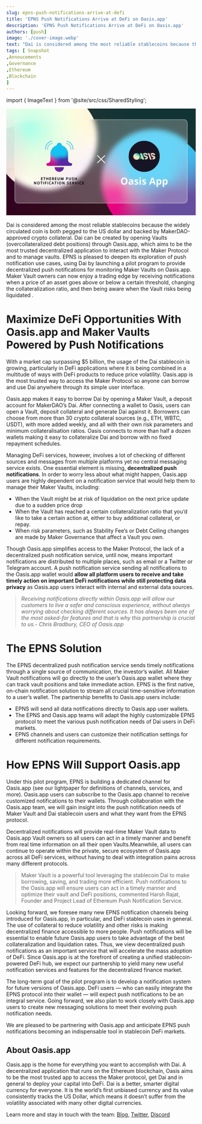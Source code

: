 ```yaml
---
slug: epns-push-notifications-arrive-at-defi
title: 'EPNS Push Notifications Arrive at DeFi on Oasis.app'
description: 'EPNS Push Notifications Arrive at DeFi on Oasis.app'
authors: [push]
image: './cover-image.webp'
text: "Dai is considered among the most reliable stablecoins because the widely circulated coin is both pegged to the US dollar and backed by MakerDAO-approved crypto collateral. Dai can be created by opening Vaults (overcollateralized debt positions) through Oasis.app, which aims to be the most trusted decentralized application to interact with the Maker Protocol and to manage vaults."
tags: [ Snapshot
,Annoucements
,Governance
,Ethereum
,Blockchain
]
---
```


import { ImageText } from '@site/src/css/SharedStyling';

![Cover Image of EPNS Push Notifications Arrive at DeFi on Oasis.app](./cover-image.webp)

<!--truncate-->

Dai is considered among the most reliable stablecoins because the widely circulated coin is both pegged to the US dollar and backed by MakerDAO-approved crypto collateral. Dai can be created by opening Vaults (overcollateralized debt positions) through Oasis.app, which aims to be the most trusted decentralized application to interact with the Maker Protocol and to manage vaults. EPNS is pleased to deepen its exploration of push notification use cases, using Dai by launching a pilot program to provide decentralized push notifications for monitoring Maker Vaults on Oasis.app. Maker Vault owners can now enjoy a trading edge by receiving notifications when a price of an asset goes above or below a certain threshold, changing the collateralization ratio, and then being aware when the Vault risks being liquidated .

# Maximize DeFi Opportunities With Oasis.app and Maker Vaults Powered by Push Notifications

With a market cap surpassing $5 billion, the usage of the Dai stablecoin is growing, particularly in DeFi applications where it is being combined in a multitude of ways with DeFi products to reduce price volatility. Oasis.app is the most trusted way to access the Maker Protocol so anyone can borrow and use Dai anywhere through its simple user interface.

Oasis.app makes it easy to borrow Dai by opening a Maker Vault, a deposit account for MakerDAO’s Dai. After connecting a wallet to Oasis, users can open a Vault, deposit collateral and generate Dai against it. Borrowers can choose from more than 30 crypto collateral sources (e.g., ETH, WBTC, USDT), with more added weekly, and all with their own risk parameters and minimum collateralisation ratios. Oasis connects to more than half a dozen wallets making it easy to collateralize Dai and borrow with no fixed repayment schedules.

Managing DeFi services, however, involves a lot of checking of different sources and messages from multiple platforms yet no central messaging service exists. One essential element is missing, **decentralized push notifications**. In order to worry less about what might happen, Oasis.app users are highly dependent on a notification service that would help them to manage their Maker Vaults, including:

- When the Vault might be at risk of liquidation on the next price update due to a sudden price drop
- When the Vault has reached a certain collateralization ratio that you’d like to take a certain action at, either to buy additional collateral, or repay.
- When risk parameters, such as Stability Fee’s or Debt Ceiling changes are made by Maker Governance that affect a Vault you own.

Though Oasis.app simplifies access to the Maker Protocol, the lack of a decentralized push notification service, until now, means important notifications are distributed to multiple places, such as email or a Twitter or Telegram account. A push notification service sending all notifications to the Oasis.app wallet would **allow all platform users to receive and take timely action on important DeFi notifications while still protecting data privacy** as Oasis.app users interact with internal and external data sources.

> _Receiving notifications directly within Oasis.app will allow our customers to live a safer and conscious experience, without always worrying about checking different sources. It has always been one of the most asked-for features and that is why this partnership is crucial to us.- Chris Bradbury, CEO of Oasis.app_

# The EPNS Solution

The EPNS decentralized push notification service sends timely notifications through a single source of communication, the investor’s wallet. All Maker Vault notifications will go directly to the user’s Oasis.app wallet where they can track vault positions and take immediate action. EPNS is the first native, on-chain notification solution to stream all crucial time-sensitive information to a user’s wallet. The partnership benefits to Oasis.app users include:

- EPNS will send all data notifications directly to Oasis.app user wallets.
- The EPNS and Oasis.app teams will adapt the highly customizable EPNS protocol to meet the various push notification needs of Dai users in DeFi markets.
- EPNS channels and users can customize their notification settings for different notification requirements.

# How EPNS Will Support Oasis.app

Under this pilot program, EPNS is building a dedicated channel for Oasis.app (see our lightpaper for definitions of channels, services, and more). Oasis.app users can subscribe to the Oasis.app channel to receive customized notifications to their wallets. Through collaboration with the Oasis.app team, we will gain insight into the push notification needs of Maker Vault and Dai stablecoin users and what they want from the EPNS protocol.

Decentralized notifications will provide real-time Maker Vault data to Oasis.app Vault owners so all users can act in a timely manner and benefit from real time information on all their open Vaults.Meanwhile, all users can continue to operate within the private, secure ecosystem of Oasis.app across all DeFi services, without having to deal with integration pains across many different protocols.

> Maker Vault is a powerful tool leveraging the stablecoin Dai to make borrowing, saving, and trading more efficient. Push notifications to the Oasis.app will ensure users can act in a timely manner and optimize their vault and DeFi positions, commented Harsh Rajat, Founder and Project Lead of Ethereum Push Notification Service.

Looking forward, we foresee many new EPNS notification channels being introduced for Oasis.app, in particular, and DeFi stablecoin uses in general. The use of collateral to reduce volatility and other risks is making decentralized finance accessible to more people. Push notifications will be essential to enable future Oasis.app users to take advantage of the best collateralization and liquidation rates. Thus, we view decentralized push notifications as an important service that will accelerate the mass adoption of DeFi. Since Oasis.app is at the forefront of creating a unified stablecoin-powered DeFi hub, we expect our partnership to yield many new useful notification services and features for the decentralized finance market.

The long-term goal of the pilot program is to develop a notification system for future versions of Oasis.app. DeFi users — who can easily integrate the EPNS protocol into their wallet — will expect push notifications to be an integral service. Going forward, we also plan to work closely with Oasis.app users to create new messaging solutions to meet their evolving push notification needs.

We are pleased to be partnering with Oasis.app and anticipate EPNS push notifications becoming an indispensable tool in stablecoin DeFi markets.

## About Oasis.app

Oasis.app is the home for everything you want to accomplish with Dai. A decentralized application that runs on the Ethereum blockchain, Oasis aims to be the most trusted app to access the Maker protocol, get Dai and in general to deploy your capital into DeFi. Dai is a better, smarter digital currency for everyone. It is the world’s first unbiased currency and its value consistently tracks the US Dollar, which means it doesn’t suffer from the volatility associated with many other digital currencies.

Learn more and stay in touch with the team: [Blog](https://blog.oasis.app/), [Twitter](https://twitter.com/oasisdotapp), [Discord](http://discord.gg/Kc2bBB59GC)
